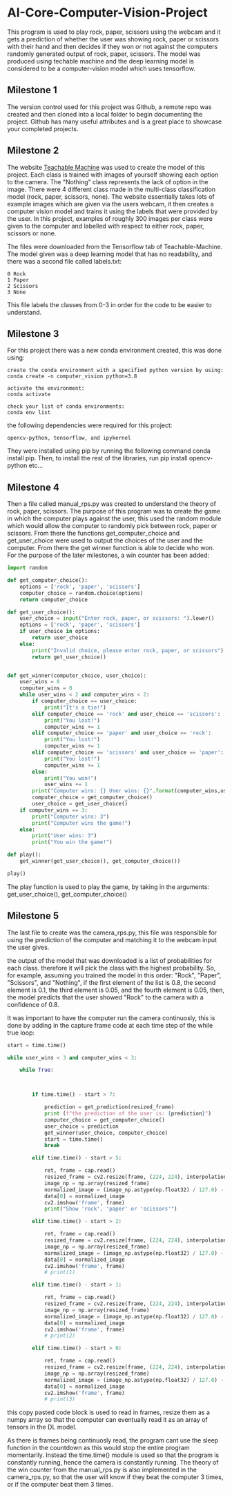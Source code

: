 # AI-Core-Computer-Vision-Project

This program is used to play rock, paper, scissors using the webcam and it gets a prediction of whether the user was showing rock, paper or scissors with their hand and then decides if they won or not against the computers randomly generated output of rock, paper, scissors. The model was produced using techable machine and the deep learning model is considered to be a computer-vision model which uses tensorflow. 

## Milestone 1

The version control used for this project was Github, a remote repo was created and then cloned into a local folder to begin documenting the project.
Github has many useful attributes and is a great place to showcase your completed projects.

## Milestone 2 

The website [Teachable Machine](https://teachablemachine.withgoogle.com) was used to create the model of this project. Each class is trained with images of yourself showing each option to the camera. The "Nothing" class represents the lack of option in the image. There were 4 different class made in the multi-class classification model (rock, paper, scissors, none). The website essentially takes lots of example images which are given via the users webcam, it then creates a computer vision model and trains it using the labels that were provided by the user. In this project, examples of roughly 300 images per class were given to the computer and labelled with respect to either rock, paper, scissors or none.

The files were downloaded from the Tensorflow tab of Teachable-Machine. The model given was a deep learning model that has no readability, and there was a second file called labels.txt:

```
0 Rock
1 Paper
2 Scissors
3 None
```

This file labels the classes from 0-3 in order for the code to be easier to understand.

## Milestone 3

For this project there was a new conda environment created, this was done using:

```
create the conda environment with a specified python version by using:
conda create -n computer_vision python=3.8

activate the environment:
conda activate

check your list of conda environments:
conda env list
```

the following dependencies were required for this project:

```
opencv-python, tensorflow, and ipykernel
```

They were installed using pip by running the following command conda install pip. Then, to install the rest of the libraries, run pip install opencv-python etc...



## Milestone 4

Then a file called manual_rps.py was created to understand the theory of rock, paper, scissors. The purpose of this program was to create the game in which the computer plays against the user, this used the random module which would allow the computer to randomly pick between rock, paper or scissors. From there the functions get_computer_choice and get_user_choice were used to output the choices of the user and the computer. From there the get winner function is able to decide who won. For the purpose of the later milestones, a win counter has been added:

```python
import random

def get_computer_choice():
    options = ['rock', 'paper', 'scissors']
    computer_choice = random.choice(options)
    return computer_choice

def get_user_choice():
    user_choice = input("Enter rock, paper, or scissors: ").lower()
    options = ['rock', 'paper', 'scissors']
    if user_choice in options:
        return user_choice
    else:
        print("Invalid choice, please enter rock, paper, or scissors")
        return get_user_choice()


def get_winner(computer_choice, user_choice):
    user_wins = 0
    computer_wins = 0
    while user_wins < 2 and computer_wins < 2:
        if computer_choice == user_choice:
            print("It's a tie!")
        elif computer_choice == 'rock' and user_choice == 'scissors':
            print("You lost!")
            computer_wins += 1
        elif computer_choice == 'paper' and user_choice == 'rock':
            print("You lost!")
            computer_wins += 1
        elif computer_choice == 'scissors' and user_choice == 'paper':
            print("You lost!")
            computer_wins += 1
        else:
            print("You won!")
            user_wins += 1
        print("Computer wins: {} User wins: {}".format(computer_wins,user_wins))
        computer_choice = get_computer_choice()
        user_choice = get_user_choice()
    if computer_wins == 3:
        print("Computer wins: 3")
        print("Computer wins the game!")
    else:
        print("User wins: 3")
        print("You win the game!")

def play():
    get_winner(get_user_choice(), get_computer_choice())

play()
```

The play function is used to play the game, by taking in the arguments: get_user_choice(), get_computer_choice()

## Milestone 5

The last file to create was the camera_rps.py, this file was responsible for using the prediction of the computer and matching it to the webcam input the user gives. 

the output of the model that was downloaded is a list of probabilities for each class. therefore it will pick the class with the highest probability. So, for example, assuming you trained the model in this order: "Rock", "Paper", "Scissors", and "Nothing", if the first element of the list is 0.8, the second element is 0.1, the third element is 0.05, and the fourth element is 0.05, then, the model predicts that the user showed "Rock" to the camera with a confidence of 0.8.

It was important to have the computer run the camera continuosly, this is done by adding in the capture frame code at each time step of the while true loop:

```python
start = time.time()

while user_wins < 3 and computer_wins < 3:

    while True:



        if time.time() - start > 7:

            prediction = get_prediction(resized_frame)
            print (f"the prediction of the user is: {prediction}")
            computer_choice = get_computer_choice()
            user_choice = prediction
            get_winner(user_choice, computer_choice)
            start = time.time()
            break

        elif time.time() - start > 5:

            ret, frame = cap.read()
            resized_frame = cv2.resize(frame, (224, 224), interpolation = cv2.INTER_AREA)
            image_np = np.array(resized_frame)
            normalized_image = (image_np.astype(np.float32) / 127.0) - 1 # Normalize the image
            data[0] = normalized_image
            cv2.imshow('frame', frame)
            print("Show 'rock', 'paper' or 'scissors'")

        elif time.time() - start > 2:

            ret, frame = cap.read()
            resized_frame = cv2.resize(frame, (224, 224), interpolation = cv2.INTER_AREA)
            image_np = np.array(resized_frame)
            normalized_image = (image_np.astype(np.float32) / 127.0) - 1 # Normalize the image
            data[0] = normalized_image
            cv2.imshow('frame', frame)
            # print(1)

        elif time.time() - start > 1:

            ret, frame = cap.read()
            resized_frame = cv2.resize(frame, (224, 224), interpolation = cv2.INTER_AREA)
            image_np = np.array(resized_frame)
            normalized_image = (image_np.astype(np.float32) / 127.0) - 1 # Normalize the image
            data[0] = normalized_image
            cv2.imshow('frame', frame)
            # print(2)

        elif time.time() - start > 0:

            ret, frame = cap.read()
            resized_frame = cv2.resize(frame, (224, 224), interpolation = cv2.INTER_AREA)
            image_np = np.array(resized_frame)
            normalized_image = (image_np.astype(np.float32) / 127.0) - 1 # Normalize the image
            data[0] = normalized_image
            cv2.imshow('frame', frame)
            # print(3)
```

this copy pasted code block is used to read in frames, resize them as a numpy array so that the computer can eventually read it as an array of tensors in the DL model.

As there is frames being continuosly read, the program cant use the sleep function in the countdown as this would stop the entire program momentarily. Instead the     time.time() module is used so that the program is constantly running, hence the camera is constantly running. The theory of the win counter from the manual_rps.py is also implemented in the camera_rps.py, so that the user will know if they beat the computer 3 times, or if the computer beat them 3 times.